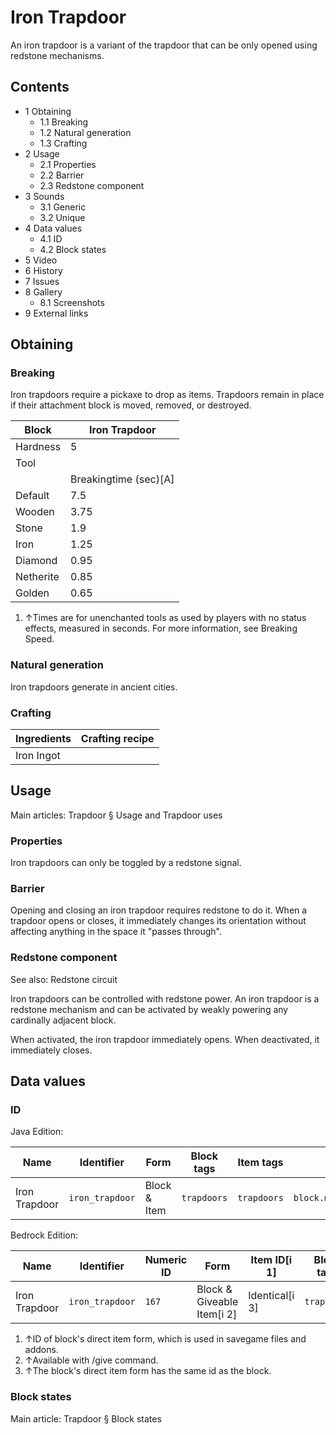 # Iron Trapdoor
An iron trapdoor is a variant of the trapdoor that can be only opened using redstone mechanisms.

## Contents
- 1 Obtaining
	- 1.1 Breaking
	- 1.2 Natural generation
	- 1.3 Crafting
- 2 Usage
	- 2.1 Properties
	- 2.2 Barrier
	- 2.3 Redstone component
- 3 Sounds
	- 3.1 Generic
	- 3.2 Unique
- 4 Data values
	- 4.1 ID
	- 4.2 Block states
- 5 Video
- 6 History
- 7 Issues
- 8 Gallery
	- 8.1 Screenshots
- 9 External links

## Obtaining
### Breaking
Iron trapdoors require a pickaxe to drop as items. Trapdoors remain in place if their attachment block is moved, removed, or destroyed.

| Block     | Iron Trapdoor         |
|-----------|-----------------------|
| Hardness  | 5                     |
| Tool      |                       |
|           | Breakingtime (sec)[A] |
| Default   | 7.5                   |
| Wooden    | 3.75                  |
| Stone     | 1.9                   |
| Iron      | 1.25                  |
| Diamond   | 0.95                  |
| Netherite | 0.85                  |
| Golden    | 0.65                  |

1. ↑Times are for unenchanted tools as used by players with no status effects, measured in seconds. For more information, see Breaking Speed.

### Natural generation
Iron trapdoors generate in ancient cities.

### Crafting
| Ingredients | Crafting recipe |
|-------------|-----------------|
| Iron Ingot  |                 |

## Usage
Main articles: Trapdoor § Usage and Trapdoor uses
### Properties
Iron trapdoors can only be toggled by a redstone signal.

### Barrier
Opening and closing an iron trapdoor requires redstone to do it. When a trapdoor opens or closes, it immediately changes its orientation without affecting anything in the space it "passes through".

### Redstone component
See also: Redstone circuit

Iron trapdoors can be controlled with redstone power. An iron trapdoor is a redstone mechanism and can be activated by weakly powering any cardinally adjacent block.

When activated, the iron trapdoor immediately opens. When deactivated, it immediately closes.

## Data values
### ID
Java Edition:

| Name          | Identifier      | Form         | Block tags  | Item tags   | Translation key                 |
|---------------|-----------------|--------------|-------------|-------------|---------------------------------|
| Iron Trapdoor | `iron_trapdoor` | Block & Item | `trapdoors` | `trapdoors` | `block.minecraft.iron_trapdoor` |

Bedrock Edition:

| Name          | Identifier      | Numeric ID | Form                       | Item ID[i 1]   | Block tags  | Translation key           |
|---------------|-----------------|------------|----------------------------|----------------|-------------|---------------------------|
| Iron Trapdoor | `iron_trapdoor` | `167`      | Block & Giveable Item[i 2] | Identical[i 3] | `trapdoors` | `tile.iron_trapdoor.name` |

1. ↑ID of block's direct item form, which is used in savegame files and addons.
2. ↑Available with /give command.
3. ↑The block's direct item form has the same id as the block.

### Block states
Main article: Trapdoor § Block states

